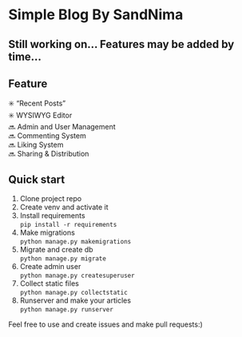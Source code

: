 # Simple Blog By SandNima

## Still working on... Features may be added by time...

## Feature
✳️ “Recent Posts”  
✳️ WYSIWYG Editor  
🔜 Admin and User Management  
🔜 Commenting System  
🔜 Liking System  
🔜 Sharing & Distribution  

## Quick start

1. Clone project repo
2. Create venv and activate it
3. Install requirements  
   `pip install -r requirements`
4. Make migrations  
   `python manage.py makemigrations`
5. Migrate and create db  
   `python manage.py migrate`
6. Create admin user  
   `python manage.py createsuperuser`
7. Collect static files  
   `python manage.py collectstatic`
9. Runserver and make your articles  
   `python manage.py runserver`
   
Feel free to use and create issues and make pull requests:)
